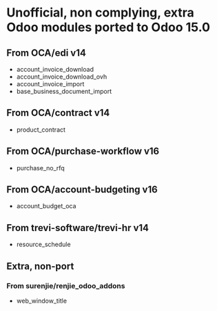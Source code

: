 # Unofficial, non complying, extra Odoo modules ported to Odoo 15.0

## From OCA/edi v14

- account_invoice_download
- account_invoice_download_ovh
- account_invoice_import
- base_business_document_import

## From OCA/contract v14

- product_contract

## From OCA/purchase-workflow v16

- purchase_no_rfq

## From OCA/account-budgeting v16

- account_budget_oca

## From trevi-software/trevi-hr v14

- resource_schedule

## Extra, non-port
### From surenjie/renjie_odoo_addons 

- web_window_title
